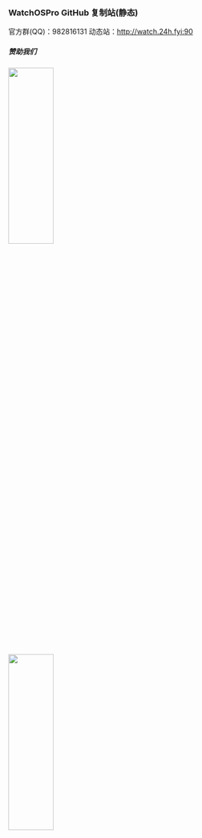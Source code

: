 ### WatchOSPro GitHub 复制站(静态)
官方群(QQ)：982816131
动态站：http://watch.24h.fyi:90
##### 赞助我们
<div class="grid-container">
  <img class="grid-item" src="https://cengtuyin.github.io/WatchOSPro/src/img/WeChatPay.png" style="min-width:300px;width:30%;"/>
  <img class="grid-item" src="https://cengtuyin.github.io/WatchOSPro/src/img/Alipay.jpg" style="min-width:300px;width:30%;"/>
</div>
